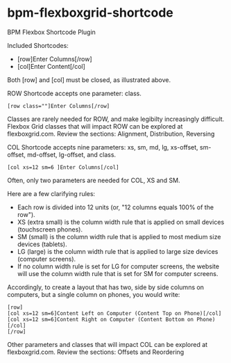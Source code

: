 # bpm-flexboxgrid-shortcode
BPM Flexbox Shortcode Plugin

Included Shortcodes:

* [row]Enter Columns[/row]
* [col]Enter Content[/col]

Both [row] and [col] must be closed, as illustrated above.

ROW Shortcode accepts one parameter: class.

    [row class=""]Enter Columns[/row]

Classes are rarely needed for ROW, and make legibilty increasingly difficult. Flexbox Grid classes that will impact ROW can be explored at flexboxgrid.com. Review the sections: Alignment, Distribution, Reversing

COL Shortcode accepts nine parameters: xs, sm, md, lg, xs-offset, sm-offset, md-offset, lg-offset, and class.

    [col xs=12 sm=6 ]Enter Columns[/col]

Often, only two parameters are needed for COL, XS and SM.

Here are a few clarifying rules:

* Each row is divided into 12 units (or, "12 columns equals 100% of the row").
* XS (extra small) is the column width rule that is applied on small devices (touchscreen phones). 
* SM (small) is the column width rule that is applied to most medium size devices (tablets). 
* LG (large) is the column width rule that is applied to large size devices (computer screens).
* If no column width rule is set for LG for computer screens, the website will use the column width rule that is set for SM for computer screens.

Accordingly, to create a layout that has two, side by side columns on computers, but a single column on phones, you would write:

    [row]
    [col xs=12 sm=6]Content Left on Computer (Content Top on Phone)[/col]
    [col xs=12 sm=6]Content Right on Computer (Content Bottom on Phone)[/col]
    [/row]

Other parameters and classes that will impact COL can be explored at flexboxgrid.com. 
Review the sections: Offsets and Reordering
